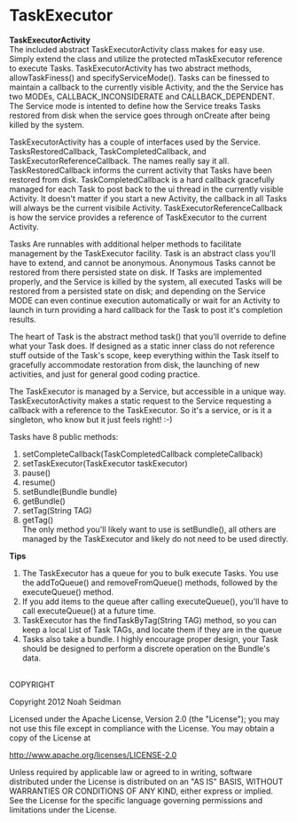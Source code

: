 TaskExecutor
===================

<b>TaskExecutorActivity</b><br>
The included abstract TaskExecutorActivity class makes for easy use. Simply extend the class and utilize the protected mTaskExecutor reference to execute Tasks. 
TaskExecutorActivity has two abstract methods, allowTaskFiness() and specifyServiceMode(). 
Tasks can be finessed to maintain a callback to the currently visible Activity, and 
the the Service has two MODEs, CALLBACK_INCONSIDERATE and CALLBACK_DEPENDENT. 
The Service mode is intented to define how the Service 
treaks Tasks restored from disk when the service goes through onCreate after being killed by the system.

TaskExecutorActivity has a couple of interfaces used by the Service. TasksRestoredCallback, TaskCompletedCallback, 
and TaskExecutorReferenceCallback. The names really say it all. TaskRestoredCallback informs the current activity 
that Tasks have been restored from disk. TaskCompletedCallback is a hard callback gracefully managed for each Task 
to post back to the ui thread in the currently visible Activity. It doesn't matter if you start a new Activity, the callback 
in all Tasks will always be the current visibile Activity. TaskExecutorReferenceCallback is how the service provides 
a reference of TaskExecutor to the current Activity.

Tasks Are runnables with additional helper methods to facilitate management by the TaskExecutor facility. 
Task is an abstract class you'll have to extend, and cannot be anonymous. Anonymous Tasks cannot be restored from 
there persisted state on disk. If Tasks are implemented properly, and the Service is killed by the system, all executed 
Tasks will be restored from a persisted state on disk; and depending on the Service MODE can even continue execution 
automatically or wait for an Activity to launch in turn providing a hard callback for the Task to post it's completion 
results.

The heart of Task is the abstract method task() that you'll override to define what your Task does. If designed as a 
static inner class do not reference stuff outside of the Task's scope, keep everything within the Task itself to gracefully 
accommodate restoration from disk, the launching of new activities, and just for general good coding practice. 

The TaskExecutor is managed by a Service, but accessible in a unique way. TaskExecutorActivity makes a static request to the Service requesting a callback with a reference to 
the TaskExecutor. So it's a service, or is it a singleton, who know but it just feels right! :-)

Tasks have 8 public methods:<br>
1) setCompleteCallback(TaskCompletedCallback completeCallback)<br>
2) setTaskExecutor(TaskExecutor taskExecutor)<br>
3) pause()<br>
4) resume()<br>
5) setBundle(Bundle bundle)<br>
6) getBundle()<br>
7) setTag(String TAG)<br>
80) getTag()<br>
The only method you'll likely want to use is setBundle(), all others are managed by the TaskExecutor and likely do not need to be used directly.

<b>Tips</b><br>
1) The TaskExecutor has a queue for you to bulk execute Tasks. You use the addToQueue() and removeFromQueue() methods, 
followed by the executeQueue() method. <br>
2) If you add items to the queue after calling executeQueue(), you'll have to call executeQueue() at a future time. <br>
4) TaskExecutor has the findTaskByTag(String TAG) method, so you can keep a local List of Task TAGs, and locate them if they are in the queue<br>
5) Tasks also take a bundle. I highly encourage proper design, your Task should be designed to perform a discrete operation on the Bundle's data.
<br><br>

COPYRIGHT

Copyright 2012 Noah Seidman

Licensed under the Apache License, Version 2.0 (the "License"); you may not use this file except in compliance with the License. You may obtain a copy of the License at

http://www.apache.org/licenses/LICENSE-2.0

Unless required by applicable law or agreed to in writing, software distributed under the License is distributed on an "AS IS" BASIS, WITHOUT WARRANTIES OR CONDITIONS OF ANY KIND, either express or implied. See the License for the specific language governing permissions and limitations under the License.